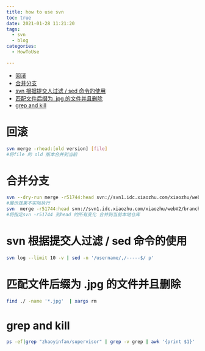 ```yaml
---
title: how to use svn
toc: true
date: 2021-01-28 11:21:20
tags:
  - svn
  - blog
categories:
  - HowToUse

---
```


<!-- TOC -->

- [回滚](#回滚)
- [合并分支](#合并分支)
- [svn 根据提交人过滤 / sed 命令的使用](#svn-根据提交人过滤--sed-命令的使用)
- [匹配文件后缀为 .jpg 的文件并且删除](#匹配文件后缀为-jpg-的文件并且删除)
- [grep and kill](#grep-and-kill)

<!-- /TOC -->

<!--more-->



# 回滚
```sh 
svn merge -rhead:[old version] [file]
#将file 的 old 版本合并到当前 
```

# 合并分支
```sh
svn --dry-run merge -r51744:head svn://svn1.idc.xiaozhu.com/xiaozhu/webV2/branches/dev/r_neworderv2-hanzhijie-2018-09-13
#展示效果不实际执行
svn  merge -r51744:head svn://svn1.idc.xiaozhu.com/xiaozhu/webV2/branches/dev/r_neworderv2-hanzhijie-2018-09-13
#将指定svn -r51744 到head 的所有变化 合并到当前本地仓库
```



# svn 根据提交人过滤 / sed 命令的使用
```sh
svn log --limit 10 -v | sed -n '/username/,/-----$/ p' 
```

# 匹配文件后缀为 .jpg 的文件并且删除
```sh
find ./ -name '*.jpg'  | xargs rm 
```
# grep and kill
```sh
ps -ef|grep "zhaoyinfan/supervisor" | grep -v grep | awk '{print $1}' | xargs kill -9
```